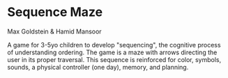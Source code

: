 Sequence Maze
=============
Max Goldstein & Hamid Mansoor

A game for 3-5yo children to develop "sequencing", the cognitive process of
understanding ordering. The game is a maze with arrows directing the user in
its proper traversal. This sequence is reinforced for color, symbols, sounds, a
physical controller (one day), memory, and planning.
